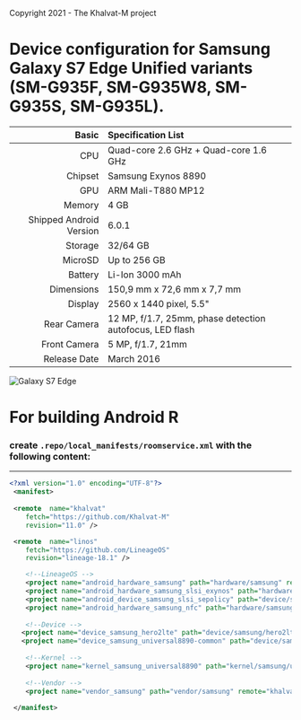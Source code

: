 Copyright 2021 - The Khalvat-M project

Device configuration for Samsung Galaxy S7 Edge Unified variants (SM-G935F, SM-G935W8, SM-G935S, SM-G935L).
========================================

Basic   | Specification List
-------:|:-------------------------
CPU     | Quad-core 2.6 GHz + Quad-core 1.6 GHz
Chipset | Samsung Exynos 8890
GPU     | ARM Mali-T880 MP12
Memory  | 4 GB
Shipped Android Version | 6.0.1
Storage | 32/64 GB
MicroSD | Up to 256 GB
Battery | Li-Ion 3000 mAh
Dimensions | 150,9 mm x 72,6 mm x 7,7 mm
Display | 2560 x 1440 pixel, 5.5"
Rear Camera  | 12 MP, f/1.7, 25mm, phase detection autofocus, LED flash
Front Camera | 5 MP, f/1.7, 21mm
Release Date | March 2016


![Galaxy S7 Edge](https://github.com/Khalvat-M/device_samsung_hero2lte/blob/11.0/information/hero2lte.gif)


# For building Android R
### create `.repo/local_manifests/roomservice.xml` with the following content:

***
```xml
<?xml version="1.0" encoding="UTF-8"?>
 <manifest>
        
 <remote  name="khalvat"
    fetch="https://github.com/Khalvat-M"
    revision="11.0" />

 <remote  name="linos"
    fetch="https://github.com/LineageOS"
    revision="lineage-18.1" />

    <!--LineageOS -->
    <project name="android_hardware_samsung" path="hardware/samsung" remote="linos" />
    <project name="android_hardware_samsung_slsi_exynos" path="hardware/samsung/slsi/exynos"  remote="linos" />
    <project name="android_device_samsung_slsi_sepolicy" path="device/samsung_slsi/sepolicy"  remote="linos" />
    <project name="android_hardware_samsung_nfc" path="hardware/samsung/nfc"  remote="linos" />
    
    <!--Device -->
   <project name="device_samsung_hero2lte" path="device/samsung/hero2lte" remote="khalvat" />
   <project name="device_samsung_universal8890-common" path="device/samsung/universal8890-common" remote="khalvat" />
        
    <!--Kernel -->
    <project name="kernel_samsung_universal8890" path="kernel/samsung/universal8890" remote="khalvat" />
    
    <!--Vendor -->
    <project name="vendor_samsung" path="vendor/samsung" remote="khalvat" />
                  
 </manifest>
```
